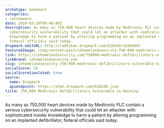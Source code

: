 ```yaml
---
archetype: bookmark
categories:
- ransomware
date: 2019-03-26T09:40:06Z
description: As many as 750,000 heart devices made by Medtronic PLC contain a serious
  cybersecurity vulnerability that could let an attacker with sophisticated insider
  knowledge to harm a patient by altering programming on an implanted defibrillator,
  federal officials said today.
dropmark.editURL: http://radhikan.dropmark.com/616548/18309897
featuredImage: /img/content/post/inhomelandsecurity-750-000-medtronic-defibrillators-vulnerable-to-hacking.jpeg
link: https://inhomelandsecurity.com/750000-medtronic-defibrillators-vulnerable-to-hacking/
linkBrand: inhomelandsecurity.com
slug: inhomelandsecurity-750-000-medtronic-defibrillators-vulnerable-to-hacking
socialScore: 29
socialScoreSimulated: true
source:
  name: Dropmark
  apiendpoint: https://shah.dropmark.com/616548.json
title: 750,000 Medtronic Defibrillators Vulnerable to Hacking
---
```

As many as 750,000 heart devices made by Medtronic PLC contain a serious cybersecurity vulnerability that could let an attacker with sophisticated insider knowledge to harm a patient by altering programming on an implanted defibrillator, federal officials said today.